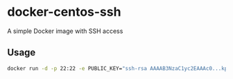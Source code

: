 # docker-centos-ssh
A simple Docker image with SSH access

## Usage
```bash
docker run -d -p 22:22 -e PUBLIC_KEY="ssh-rsa AAAAB3NzaC1yc2EAAAc0...kp44fOgY0RxMZ0YDLorgr4V sandro@sandro-XPS-15-9570" sandromodarelli/docker-centos-ssh
```
